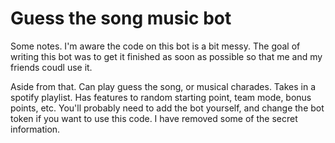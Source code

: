 # Guess the song music bot

Some notes. I'm aware the code on this bot is a bit messy. The goal of writing this bot was to get it finished as soon as possible so that me and my friends coudl use it.


Aside from that. Can play guess the song, or musical charades. Takes in a spotify playlist. Has features to random starting point, team mode, bonus points, etc. You'll probably need to add the bot yourself, and change the bot token if you want to use this code. I have removed some of the secret information.